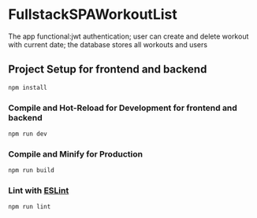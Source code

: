 # FullstackSPAWorkoutList

The app functional:jwt authentication; user can create and delete workout with current date; the database stores all workouts and users

## Project Setup for frontend and backend

```sh
npm install
```

### Compile and Hot-Reload for Development for frontend and backend

```sh
npm run dev
```

### Compile and Minify for Production

```sh
npm run build
```

### Lint with [ESLint](https://eslint.org/)

```sh
npm run lint
```
